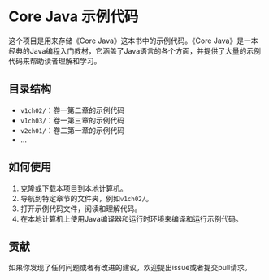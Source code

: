 # Core Java 示例代码

这个项目是用来存储《Core Java》这本书中的示例代码。《Core Java》是一本经典的Java编程入门教材，它涵盖了Java语言的各个方面，并提供了大量的示例代码来帮助读者理解和学习。

## 目录结构

- `v1ch02/`：卷一第二章的示例代码
- `v1ch03/`：卷一第三章的示例代码
- `v2ch01/`：卷二第一章的示例代码
- ...

## 如何使用

1. 克隆或下载本项目到本地计算机。
2. 导航到特定章节的文件夹，例如`v1ch02/`。
3. 打开示例代码文件，阅读和理解代码。
4. 在本地计算机上使用Java编译器和运行时环境来编译和运行示例代码。

## 贡献

如果你发现了任何问题或者有改进的建议，欢迎提出issue或者提交pull请求。
